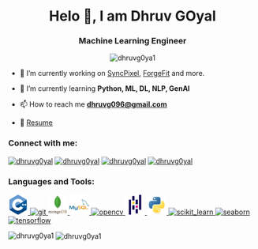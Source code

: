 <h1 align="center">Helo 👋, I am Dhruv GOyal</h1>
<h3 align="center">Machine Learning Engineer</h3>

<p align="center"> <img src="https://komarev.com/ghpvc/?username=dhruvg0ya1&label=Profile%20views&color=0e75b6&style=flat" alt="dhruvg0ya1" /> </p>

- 🔭 I’m currently working on [SyncPixel](https://github.com/dhruvg0ya1/SyncPixel), [ForgeFit](https://github.com/dhruvg0ya1/ForgeFit) and more.

- 🌱 I’m currently learning **Python, ML, DL, NLP, GenAI**

- 📫 How to reach me **dhruvg096@gmail.com**

- 📄 [Resume](https://docs.google.com/document/d/1LYswcQT_bAfUKgj_jHUKCRmLIUy7lzv_uE-wJdj0PTw/edit?usp=sharing)

<h3 align="left">Connect with me:</h3>
<p align="left">
<a href="https://twitter.com/dhruvg0yal" target="blank"><img align="center" src="https://raw.githubusercontent.com/rahuldkjain/github-profile-readme-generator/master/src/images/icons/Social/twitter.svg" alt="dhruvg0yal" height="30" width="40" /></a>
<a href="https://linkedin.com/in/dhruvg0yal" target="blank"><img align="center" src="https://raw.githubusercontent.com/rahuldkjain/github-profile-readme-generator/master/src/images/icons/Social/linked-in-alt.svg" alt="dhruvg0yal" height="30" width="40" /></a>
<a href="https://kaggle.com/dhruvg0yal" target="blank"><img align="center" src="https://raw.githubusercontent.com/rahuldkjain/github-profile-readme-generator/master/src/images/icons/Social/kaggle.svg" alt="dhruvg0yal" height="30" width="40" /></a>
<a href="https://instagram.com/dhruvg0yal" target="blank"><img align="center" src="https://raw.githubusercontent.com/rahuldkjain/github-profile-readme-generator/master/src/images/icons/Social/instagram.svg" alt="dhruvg0yal" height="30" width="40" /></a>
</p>

<h3 align="left">Languages and Tools:</h3>
<p align="left"> <a href="https://www.w3schools.com/cpp/" target="_blank" rel="noreferrer"> <img src="https://raw.githubusercontent.com/devicons/devicon/master/icons/cplusplus/cplusplus-original.svg" alt="cplusplus" width="40" height="40"/> </a> <a href="https://git-scm.com/" target="_blank" rel="noreferrer"> <img src="https://www.vectorlogo.zone/logos/git-scm/git-scm-icon.svg" alt="git" width="40" height="40"/> </a> <a href="https://www.mongodb.com/" target="_blank" rel="noreferrer"> <img src="https://raw.githubusercontent.com/devicons/devicon/master/icons/mongodb/mongodb-original-wordmark.svg" alt="mongodb" width="40" height="40"/> </a> <a href="https://www.mysql.com/" target="_blank" rel="noreferrer"> <img src="https://raw.githubusercontent.com/devicons/devicon/master/icons/mysql/mysql-original-wordmark.svg" alt="mysql" width="40" height="40"/> </a> <a href="https://opencv.org/" target="_blank" rel="noreferrer"> <img src="https://www.vectorlogo.zone/logos/opencv/opencv-icon.svg" alt="opencv" width="40" height="40"/> </a> <a href="https://pandas.pydata.org/" target="_blank" rel="noreferrer"> <img src="https://raw.githubusercontent.com/devicons/devicon/2ae2a900d2f041da66e950e4d48052658d850630/icons/pandas/pandas-original.svg" alt="pandas" width="40" height="40"/> </a> <a href="https://www.python.org" target="_blank" rel="noreferrer"> <img src="https://raw.githubusercontent.com/devicons/devicon/master/icons/python/python-original.svg" alt="python" width="40" height="40"/> </a> <a href="https://scikit-learn.org/" target="_blank" rel="noreferrer"> <img src="https://upload.wikimedia.org/wikipedia/commons/0/05/Scikit_learn_logo_small.svg" alt="scikit_learn" width="40" height="40"/> </a> <a href="https://seaborn.pydata.org/" target="_blank" rel="noreferrer"> <img src="https://seaborn.pydata.org/_images/logo-mark-lightbg.svg" alt="seaborn" width="40" height="40"/> </a> <a href="https://www.tensorflow.org" target="_blank" rel="noreferrer"> <img src="https://www.vectorlogo.zone/logos/tensorflow/tensorflow-icon.svg" alt="tensorflow" width="40" height="40"/> </a> </p>

<p><img align="left" src="https://github-readme-stats.vercel.app/api/top-langs?username=dhruvg0ya1&show_icons=true&locale=en&layout=compact" alt="dhruvg0ya1" /></p>

<p>&nbsp;<img align="center" src="https://github-readme-stats.vercel.app/api?username=dhruvg0ya1&show_icons=true&locale=en" alt="dhruvg0ya1" /></p>

